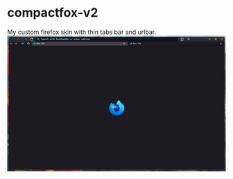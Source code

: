 # compactfox-v2
My custom firefox skin with thin tabs bar and urlbar.
![Screenshot of custom  skin](./screenshot.png "Screenshot")
